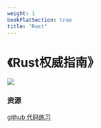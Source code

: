 ```yaml
---
weight: 1
bookFlatSection: true
title: "Rust"
---
```


# <Rust Programing>《Rust权威指南》

![](./rust_programing.png)

### 资源
[github 代码练习](https://github.com/huayun321/rust-programing)
